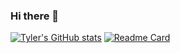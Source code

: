 ### Hi there 👋
[![Tyler's GitHub stats](https://github-readme-stats.vercel.app/api?username=sted1994)](https://github.com/sted1994/github-readme-stats&theme=THEME_NAME)
[![Readme Card](https://github-readme-stats.vercel.app/api/pin/?username=sted1994&repo=github-readme-stats)](https://github.com/anuraghazra/github-readme-stats)
<!--
**sted1994/sted1994** is a ✨ _special_ ✨ repository because its `README.md` (this file) appears on your GitHub profile.

Here are some ideas to get you started:

- 🔭 I’m currently working on ...
- 🌱 I’m currently learning ...
- 👯 I’m looking to collaborate on ...
- 🤔 I’m looking for help with ...
- 💬 Ask me about ...
- 📫 How to reach me: ...
- 😄 Pronouns: ...
- ⚡ Fun fact: ...
-->
